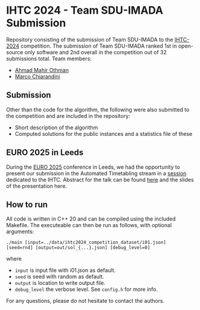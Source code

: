 
# IHTC 2024 - Team SDU-IMADA Submission

Repository consisting of the submission of Team SDU-IMADA to the [IHTC-2024](https://ihtc2024.github.io/ "IHTC-2024") competition. The submission of Team SDU-IMADA ranked 1st in open-source only software and 2nd overall in the competition out of 32 submissions total. Team members:
- [Ahmad Mahir Othman](https://github.com/Arthod "Ahmad Mahir Othman")
- [Marco Chiarandini](https://github.com/belzebuu "Marco Chiarandini")

## Submission
Other than the code for the algorithm, the following were also submitted to the competition and are included in the repository:
- Short description of the algorithm
- Computed solutions for the public instances and a statistics file of these

## EURO 2025 in Leeds
During the [EURO 2025](https://euro2025leeds.uk/ "EURO 2025") conference in Leeds, we had the opportunity to present our submission in the Automated Timetabling stream in a [session](https://www.euro-online.org/conf/euro34/edit_session_cluster?sessid=515 "session") dedicated to the IHTC. Abstract for the talk can be found [here](https://www.euro-online.org/conf/euro34/treat_abstract?frompage=search&paperid=2774 "here") and the slides of the presentation here.

## How to run

All code is written in C++ 20 and can be compiled using the included Makefile. The executeable can then be run as follows, with optional arguments:
```
./main [input=../data/ihtc2024_competition_dataset/i01.json] [seed=rnd] [output=out/sol_{...}.json] [debug_level=0]
```
where
- `input` is input file with i01.json as default. 
- `seed` is seed with random as default.
- `output` is location to write output file.
- `debug_level` the verbose level. See `config.h` for more info.

For any questions, please do not hesitate to contact the authors.